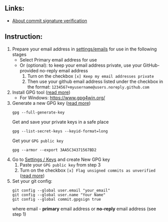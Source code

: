 
## Links:

- [About commit signature verification](https://docs.github.com/en/authentication/managing-commit-signature-verification/about-commit-signature-verification)

## Instruction:

1. Prepare your email address in [settings/emails](https://github.com/settings/emails ) for use in the following stages
   - Select Primary email address for use
   - Or (optional): to keep your email address private, use your GitHub-provided no-reply email address
     1. Turn on the checkbox `[x] Keep my email addresses private`
     2. Then use your github email address listed under the checkbox in the format: `1234567+myusername@users.noreply.github.com`
2. Install GPG tool ([read more](https://docs.github.com/en/authentication/managing-commit-signature-verification/generating-a-new-gpg-key))
   - For Windows: https://www.gpg4win.org/
3. Generate a new GPG key ([read more](https://docs.github.com/en/authentication/managing-commit-signature-verification/generating-a-new-gpg-key))
    ```
    gpg --full-generate-key
    ```
    Get and save your private keys in a safe place
    ```
    gpg --list-secret-keys --keyid-format=long
    ```
    Get your `GPG public key`
    ```
    gpg --armor --export 3AA5C34371567BD2
    ```
4. Go to [Settings / Keys](https://github.com/settings/keys) and create New GPG key
   1. Paste your `GPG public key` from step 3  
   2. Turn on the checkbox `[x] Flag unsigned commits as unverified` ([read more](https://docs.github.com/en/authentication/managing-commit-signature-verification/displaying-verification-statuses-for-all-of-your-commits))
5. Set your git config:
    ```
    git config --global user.email "your_email"
    git config --global user.name "Your Name"
    git config --global commit.gpgsign true
    ```
    where email - **primary** email address or **no-reply** email address (see step 1)